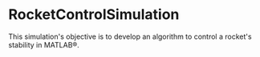 # RocketControlSimulation
This simulation's objective is to develop an algorithm to control a rocket's stability in MATLAB®.
